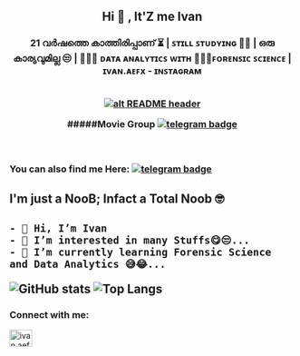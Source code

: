 <h2 align="center"> Hi 👋 , It'Z me  Ivan <br/></h2> 
<h3 align="center">21 വർഷത്തെ കാത്തിരിപ്പാണ് ⏳ | ꜱᴛɪʟʟ ꜱᴛᴜᴅʏɪɴɢ 🙇🏻 | ഒരു കാര്യവുമില്ല 😒 | 🧑🏻‍💻 ᴅᴀᴛᴀ ᴀɴᴀʟʏᴛɪᴄꜱ ᴡɪᴛʜ 🕵🏼‍♂️ꜰᴏʀᴇɴꜱɪᴄ ꜱᴄɪᴇɴᴄᴇ | ɪᴠᴀɴ.ᴀᴇꜰx - ɪɴꜱᴛᴀɢʀᴀᴍ<br> <br>

   <a href="https://telegra.ph/file/09789f0a6b08139f7e0fc.jpg" target="_blank" rel="download org image">![alt README header](https://telegra.ph/file/09789f0a6b08139f7e0fc.jpg?raw=true)</a>
   
   
    
 #####Movie Group [![telegram badge](https://img.shields.io/badge/@MoviePalace_Chat-30302f?style=for-the-badge&logo=telegram)](https://t.me/MoviePalace_Chat)

 
 </a> <br> 
 ### You can also find me Here: [![telegram badge](https://img.shields.io/badge/@IvanDaniel_TG-30302f?style=for-the-badge&logo=telegram)](https://t.me/IvanDaniel_TG)



<h2 align="centre">I'm just a NooB; Infact a Total Noob 🤓<h2>

```
- 👋 Hi, I’m Ivan
- 👀 I’m interested in many Stuffs😋😒...
- 🌱 I’m currently learning Forensic Science and Data Analytics 😅😂...
```
 
![GitHub stats](https://github-readme-stats.vercel.app/api?username=doctoxer&show_icons=true&theme=merko) ![Top Langs](https://github-readme-stats.vercel.app/api/top-langs/?username=doctoxer&theme=highcontrast)
<h3 align="left">Connect with me:</h3>
<p align="left">
<a href="https://instagram.com/ivan.aefx" target="blank"><img align="center" src="https://raw.githubusercontent.com/rahuldkjain/github-profile-readme-generator/master/src/images/icons/Social/instagram.svg" alt="ivan.aefx" height="30" width="40" /></a>
</p>
